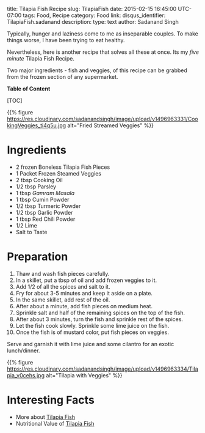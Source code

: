 title: Tilapia Fish Recipe
slug: TilapiaFish
date: 2015-02-15 16:45:00 UTC-07:00
tags: Food, Recipe
category: Food
link:
disqus_identifier: TilapiaFish.sadanand
description:
type: text
author: Sadanand Singh

Typically, hunger and laziness come to me as inseparable couples. To
make things worse, I have been trying to eat healthy.

Nevertheless, here is another recipe that solves all these at once. Its
my *five minute* Tilapia Fish Recipe.

Two major ingredients - fish and veggies, of this recipe can be grabbed
from the frozen section of any supermarket.

<!--more-->

**Table of Content**

[TOC]


{{% figure https://res.cloudinary.com/sadanandsingh/image/upload/v1496963331/CookingVeggies_ti4q5u.jpg alt="Fried Streamed Veggies" %}}

Ingredients
===========

-   2 frozen Boneless Tilapia Fish Pieces
-   1 Packet Frozen Steamed Veggies
-   2 tbsp Cooking Oil
-   1/2 tbsp Parsley
-   1 tbsp *Gamram Masala*
-   1 tbsp Cumin Powder
-   1/2 tbsp Turmeric Powder
-   1/2 tbsp Garlic Powder
-   1 tbsp Red Chili Powder
-   1/2 Lime
-   Salt to Taste

Preparation
===========

1.  Thaw and wash fish pieces carefully.
2.  In a skillet, put a tbsp of oil and add frozen veggies to it.
3.  Add 1/2 of all the spices and salt to it.
4.  Fry for about 3-5 minutes and keep it aside on a plate.
5.  In the same skillet, add rest of the oil.
6.  After about a minute, add fish pieces on medium heat.
7.  Sprinkle salt and half of the remaining spices on the top of the
    fish.
8.  After about 3 minutes, turn the fish and sprinkle rest of the
    spices.
9.  Let the fish cook slowly. Sprinkle some lime juice on the fish.
10. Once the fish is of mustard color, put fish pieces on veggies.

Serve and garnish it with lime juice and some cilantro for an exotic
lunch/dinner.

{{% figure https://res.cloudinary.com/sadanandsingh/image/upload/v1496963334/Tilapia_v0cehs.jpg alt="Tilapia with Veggies" %}}

Interesting Facts
=================

-   More about [Tilapia Fish](https://en.wikipedia.org/wiki/Tilapia)
-   Nutritional Value of [Tilapia Fish](http://nutritiondata.self.com/facts/finfish-and-shellfish-products/9244/2)
